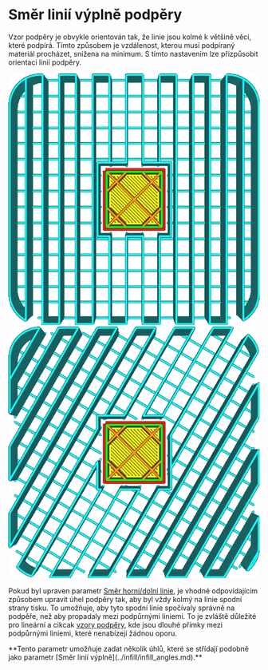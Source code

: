 Směr linií výplně podpěry
====
Vzor podpěry je obvykle orientován tak, že linie jsou kolmé k většině věcí, které podpírá. Tímto způsobem je vzdálenost, kterou musí podpíraný materiál procházet, snížena na minimum. S tímto nastavením lze přizpůsobit orientaci linií podpěry.

![Úhel 0°](../../../articles/images/support_infill_angle_0.png)
![Úhel 30°](../../../articles/images/support_infill_angle_30.png)

Pokud byl upraven parametr [Směr horní/dolní linie](../shell/skin_angles.md), je vhodné odpovídajícím způsobem upravit úhel podpěry tak, aby byl vždy kolmý na linie spodní strany tisku. To umožňuje, aby tyto spodní linie spočívaly správně na podpěře, než aby propadaly mezi podpůrnými liniemi. To je zvláště důležité pro lineární a cikcak [vzory podpěry](support_pattern.md), kde jsou dlouhé přímky mezi podpůrnými liniemi, které nenabízejí žádnou oporu.

<!--if cura_version >= 4.3-->**Tento parametr umožňuje zadat několik úhlů, které se střídají podobně jako parametr [Směr linií výplně](../infill/infill_angles.md).**<!--endif-->
